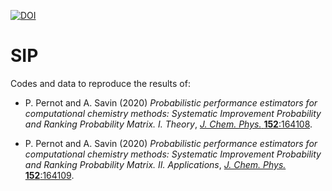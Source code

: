 [![DOI](https://zenodo.org/badge/235060997.svg)](https://zenodo.org/badge/latestdoi/235060997)


# SIP

Codes and data to reproduce the results of:

* P. Pernot and A. Savin (2020) _Probabilistic performance estimators for computational chemistry methods: Systematic Improvement Probability and Ranking Probability Matrix. I. Theory_, [_J. Chem. Phys._ __152__:164108](http://dx.doi.org/10.1063/5.0006202).

* P. Pernot and A. Savin (2020) _Probabilistic performance estimators for computational chemistry methods: Systematic Improvement Probability and Ranking Probability Matrix. II. Applications_, [_J. Chem. Phys._ __152__:164109](http://dx.doi.org/10.1063/5.0006204).
